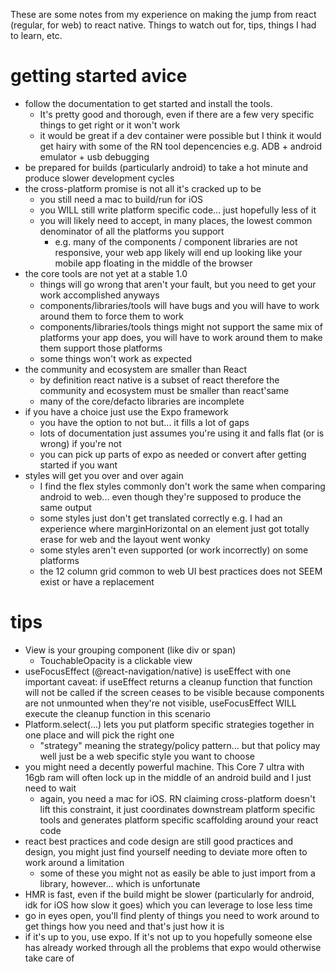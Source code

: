 These are some notes from my experience on making the jump from react (regular, for web) to react native.  Things to watch out for, tips, things I had to learn, etc.

# getting started avice
- follow the documentation to get started and install the tools.
   - It's pretty good and thorough, even if there are a few very specific things to get right or it won't work
   - it would be great if a dev container were possible but I think it would get hairy with some of the RN tool depencencies e.g. ADB + android emulator + usb debugging
- be prepared for builds (particularly android) to take a hot minute and produce slower development cycles
- the cross-platform promise is not all it's cracked up to be
   - you still need a mac to build/run for iOS
   - you WILL still write platform specific code... just hopefully less of it
   - you will likely need to accept, in many places, the lowest common denominator of all the platforms you support
      - e.g. many of the components / component libraries are not responsive, your web app likely will end up looking like your mobile app floating in the middle of the browser
- the core tools are not yet at a stable 1.0
   - things will go wrong that aren't your fault, but you need to get your work accomplished anyways
   - components/libraries/tools will have bugs and you will have to work around them to force them to work
   - components/libraries/tools things might not support the same mix of platforms your app does, you will have to work around them to make them support those platforms
   - some things won't work as expected
- the community and ecosystem are smaller than React
   - by definition react native is a subset of react therefore the community and ecosystem must be smaller than react'same
   - many of the core/defacto libraries are incomplete
- if you have a choice just use the Expo framework
   - you have the option to not but... it fills a lot of gaps
   - lots of documentation just assumes you're using it and falls flat (or is wrong) if you're not
   - you can pick up parts of expo as needed or convert after getting started if you want
- styles will get you over and over again
   - I find the flex styles commonly don't work the same when comparing android to web... even though they're supposed to produce the same output
   - some styles just don't get translated correctly e.g. I had an experience where marginHorizontal on an element just got totally erase for web and the layout went wonky
   - some styles aren't even supported (or work incorrectly) on some platforms
   - the 12 column grid common to web UI best practices does not SEEM exist or have a replacement
   
# tips
- View is your grouping component (like div or span)
   - TouchableOpacity is a clickable view
- useFocusEffect (@react-navigation/native) is useEffect with one important caveat: if useEffect returns a cleanup function that function will not be called if the screen ceases to be visible because components are not unmounted when they're not visible, useFocusEffect WILL execute the cleanup function in this scenario
- Platform.select(...) lets you put platform specific strategies together in one place and will pick the right one
   - "strategy" meaning the strategy/policy pattern... but that policy may well just be a web specific style you want to choose
- you might need a decently powerful machine.  This Core 7 ultra with 16gb ram will often lock up in the middle of an android build and I just need to wait
   - again, you need a mac for iOS.  RN claiming cross-platform doesn't lift this constraint, it just coordinates downstream platform specific tools and generates platform specific scaffolding around your react code
- react best practices and code design are still good practices and design, you might just find yourself needing to deviate more often to work around a limitation
   - some of these you might not as easily be able to just import from a library, however... which is unfortunate
- HMR is fast, even if the build might be slower (particularly for android, idk for iOS how slow it goes) which you can leverage to lose less time
- go in eyes open, you'll find plenty of things you need to work around to get things how you need and that's just how it is
- if it's up to you, use expo.  If it's not up to you hopefully someone else has already worked through all the problems that expo would otherwise take care of
